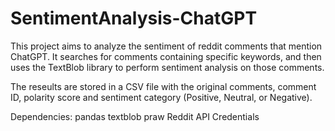 # SentimentAnalysis-ChatGPT

This project aims to analyze the sentiment of reddit comments that mention ChatGPT. It searches for comments
containing specific keywords, and then uses the TextBlob library to perform sentiment analysis on those comments.

The reseults are stored in a CSV file with the original comments, comment ID, polarity score and sentiment
category (Positive, Neutral, or Negative).

Dependencies:
pandas
textblob
praw
Reddit API Credentials

